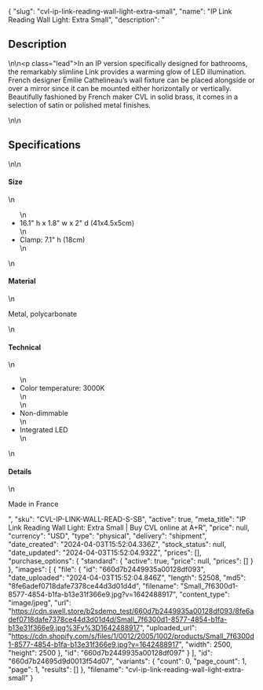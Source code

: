 {
  "slug": "cvl-ip-link-reading-wall-light-extra-small",
  "name": "IP Link Reading Wall Light: Extra Small",
  "description": "<h2>Description</h2>\n<!-- split -->\n<p class=\"lead\">In an IP version specifically designed for bathrooms, the remarkably slimline Link provides a warming glow of LED illumination. French designer Émilie Cathelineau’s wall fixture can be placed alongside or over a mirror since it can be mounted either horizontally or vertically. Beautifully fashioned by French maker CVL in solid brass, it comes in a selection of satin or polished metal finishes.</p>\n<!-- split -->\n<h2>Specifications</h2>\n<!-- split -->\n<h4>Size</h4>\n<ul>\n<li>16.1\" h x 1.8\" w x 2\" d (41x4.5x5cm)</li>\n<li>Clamp: 7.1\" h (18cm)</li>\n</ul>\n<h4>Material</h4>\n<p>Metal, polycarbonate</p>\n<h4>Technical</h4>\n<ul>\n<li>Color temperature: 3000K<br>\n</li>\n<li>Non-dimmable</li>\n<li>Integrated LED</li>\n</ul>\n<h4>Details</h4>\n<p>Made in France</p>",
  "sku": "CVL-IP-LINK-WALL-READ-S-SB",
  "active": true,
  "meta_title": "IP Link Reading Wall Light: Extra Small | Buy CVL online at A+R",
  "price": null,
  "currency": "USD",
  "type": "physical",
  "delivery": "shipment",
  "date_created": "2024-04-03T15:52:04.336Z",
  "stock_status": null,
  "date_updated": "2024-04-03T15:52:04.932Z",
  "prices": [],
  "purchase_options": {
    "standard": {
      "active": true,
      "price": null,
      "prices": []
    }
  },
  "images": [
    {
      "file": {
        "id": "660d7b2449935a00128df093",
        "date_uploaded": "2024-04-03T15:52:04.846Z",
        "length": 52508,
        "md5": "8fe6adef0718dafe7378ce44d3d01d4d",
        "filename": "Small_7f6300d1-8577-4854-b1fa-b13e31f366e9.jpg?v=1642488917",
        "content_type": "image/jpeg",
        "url": "https://cdn.swell.store/b2sdemo_test/660d7b2449935a00128df093/8fe6adef0718dafe7378ce44d3d01d4d/Small_7f6300d1-8577-4854-b1fa-b13e31f366e9.jpg%3Fv%3D1642488917",
        "uploaded_url": "https://cdn.shopify.com/s/files/1/0012/2005/1002/products/Small_7f6300d1-8577-4854-b1fa-b13e31f366e9.jpg?v=1642488917",
        "width": 2500,
        "height": 2500
      },
      "id": "660d7b2449935a00128df097"
    }
  ],
  "id": "660d7b24695d9d0013f54d07",
  "variants": {
    "count": 0,
    "page_count": 1,
    "page": 1,
    "results": []
  },
  "filename": "cvl-ip-link-reading-wall-light-extra-small"
}